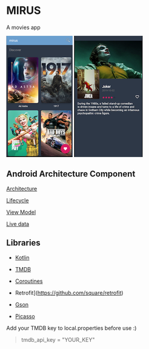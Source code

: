 # MIRUS 
A movies app 

![](screenshots/movies.png)  ![](screenshots/details.png)

## Android Architecture Component

[Architecture](https://github.com/googlesamples/android-architecture-components)

[Lifecycle](https://developer.android.com/topic/libraries/architecture/lifecycle)

[View Model](https://developer.android.com/topic/libraries/architecture/viewmodel)

[Live data](https://developer.android.com/topic/libraries/architecture/livedata.html)

## Libraries

- [Kotlin](https://kotlinlang.org/docs/reference/)

- [TMDB](https://www.themoviedb.org/documentation/api)

- [Coroutines](https://kotlinlang.org/docs/reference/coroutines.html)

- Retrofit](https://github.com/square/retrofit)

- [Gson](https://github.com/google/gson)

- [Picasso](https://square.github.io/picasso/)

Add your TMDB key to local.properties before use :)
> tmdb\_api\_key = "YOUR_KEY"


